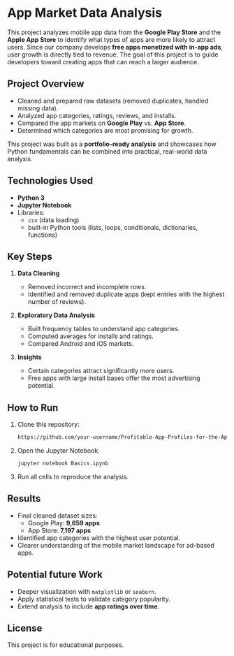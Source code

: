 # App Market Data Analysis

This project analyzes mobile app data from the **Google Play Store** and the **Apple App Store** to identify what types of apps are more likely to attract users. Since our company develops **free apps monetized with in-app ads**, user growth is directly tied to revenue. The goal of this project is to guide developers toward creating apps that can reach a larger audience.  

## Project Overview

- Cleaned and prepared raw datasets (removed duplicates, handled missing data).  
- Analyzed app categories, ratings, reviews, and installs.  
- Compared the app markets on **Google Play** vs. **App Store**.  
- Determined which categories are most promising for growth.  

This project was built as a **portfolio-ready analysis** and showcases how Python fundamentals can be combined into practical, real-world data analysis.  

## Technologies Used

- **Python 3**  
- **Jupyter Notebook**  
- Libraries:  
  - `csv` (data loading)  
  - built-in Python tools (lists, loops, conditionals, dictionaries, functions)  

## Key Steps

1. **Data Cleaning**  
   - Removed incorrect and incomplete rows.  
   - Identified and removed duplicate apps (kept entries with the highest number of reviews).  

2. **Exploratory Data Analysis**  
   - Built frequency tables to understand app categories.  
   - Computed averages for installs and ratings.  
   - Compared Android and iOS markets.  

3. **Insights**  
   - Certain categories attract significantly more users.  
   - Free apps with large install bases offer the most advertising potential.  

## How to Run

1. Clone this repository:  
   ```bash
   https://github.com/your-username/Profitable-App-Profiles-for-the-App-Store-and-Google-Play-Markets.git
   ```  
2. Open the Jupyter Notebook:  
   ```bash
   jupyter notebook Basics.ipynb
   ```  
3. Run all cells to reproduce the analysis.  

## Results

- Final cleaned dataset sizes:  
  - Google Play: **9,659 apps**  
  - App Store: **7,197 apps**  
- Identified app categories with the highest user potential.  
- Clearer understanding of the mobile market landscape for ad-based apps.  

## Potential future Work

- Deeper visualization with `matplotlib` or `seaborn`.  
- Apply statistical tests to validate category popularity.  
- Extend analysis to include **app ratings over time**.  

## License

This project is for educational purposes.  
